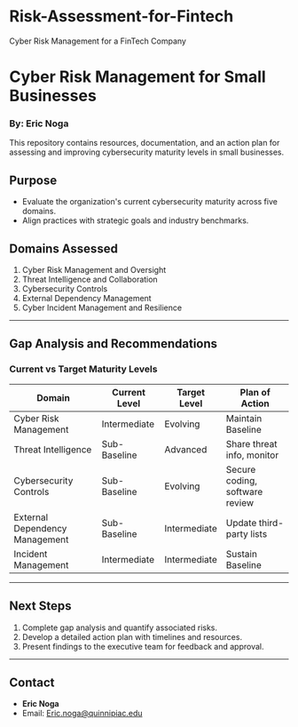 # Risk-Assessment-for-Fintech
Cyber Risk Management for a FinTech Company
# Cyber Risk Management for Small Businesses
### By: Eric Noga

This repository contains resources, documentation, and an action plan for assessing and improving cybersecurity maturity levels in small businesses.

## Purpose
- Evaluate the organization's current cybersecurity maturity across five domains.
- Align practices with strategic goals and industry benchmarks.

## Domains Assessed
1. Cyber Risk Management and Oversight
2. Threat Intelligence and Collaboration
3. Cybersecurity Controls
4. External Dependency Management
5. Cyber Incident Management and Resilience

---

## Gap Analysis and Recommendations

### Current vs Target Maturity Levels
| Domain                           | Current Level      | Target Level      | Plan of Action                  |
|----------------------------------|--------------------|-------------------|---------------------------------|
| Cyber Risk Management            | Intermediate       | Evolving          | Maintain Baseline              |
| Threat Intelligence              | Sub-Baseline       | Advanced          | Share threat info, monitor     |
| Cybersecurity Controls           | Sub-Baseline       | Evolving          | Secure coding, software review |
| External Dependency Management   | Sub-Baseline       | Intermediate      | Update third-party lists       |
| Incident Management              | Intermediate       | Intermediate      | Sustain Baseline               |

---

## Next Steps
1. Complete gap analysis and quantify associated risks.
2. Develop a detailed action plan with timelines and resources.
3. Present findings to the executive team for feedback and approval.

---

## Contact
- **Eric Noga**
- Email: Eric.noga@quinnipiac.edu
